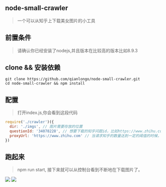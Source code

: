 ## node-small-crawler

> 一个可以从知乎上下载美女图片的小工具

## 前置条件 

> 请确认你已经安装了nodejs,并且版本在比较高的版本比如8.9.3


## clone && 安装依赖

```
git clone https://github.com/qianlongo/node-small-crawler.git
cd node-small-crawler && npm install

```

## 配置

> 打开index.js,你会看到这段代码

``` javascript
require('./crawler')({
  dir: './imgs', // 图片需要存放的位置
  questionId: '34078228', // 想要下载的知乎问题id，比如https://www.zhihu.com/question/49364343/answer/157907464，输入49364343即可
  proxyUrl: 'https://www.zhihu.com' // 当请求知乎的数量达到一定的阈值的时候，会被知乎认为是爬虫（好像是封ip），这时如果你如果有一个代理服务器来转发请求数据，便又可以继续下载了。
})

```

## 跑起来

> npm run start, 接下来就可以从控制台看到不断地在下载图片了。


![](http://odssgnnpf.bkt.clouddn.com/aaaa.png)
![](http://odssgnnpf.bkt.clouddn.com/Untitled.gif)

